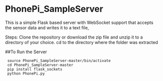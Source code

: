 # PhonePi_SampleServer
This is a simple Flask based server with WebSocket support that accepts the sensor data and writes it to a text file,

Steps:
Clone the repository or download the zip file and unzip it to a directory of your choice.
cd to the directory where the folder was extracted

##To Run the Server
```
 source PhonePi_SampleServer-master/bin/activate
 cd PhonePi_SampleServer-master
 pip install flask_sockets
 python PhonePi.py 

```
